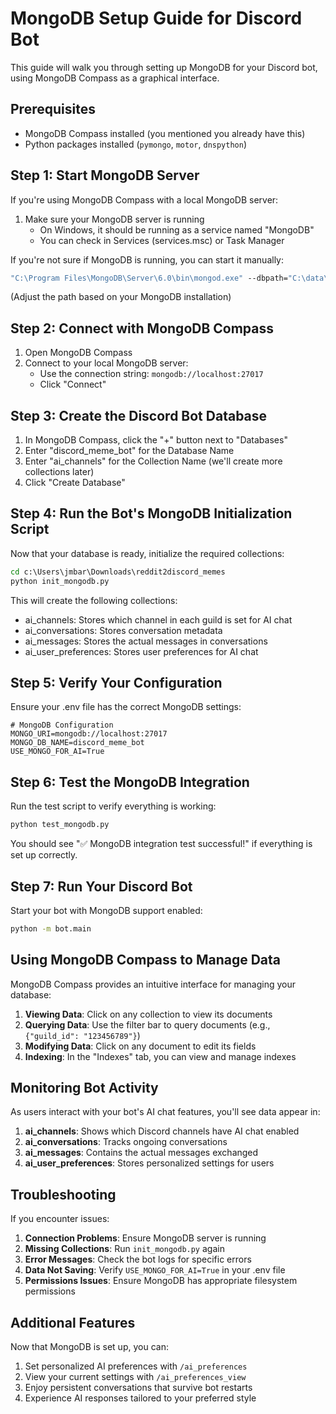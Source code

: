 # MongoDB Setup Guide for Discord Bot

This guide will walk you through setting up MongoDB for your Discord bot, using MongoDB Compass as a graphical interface.

## Prerequisites

- MongoDB Compass installed (you mentioned you already have this)
- Python packages installed (`pymongo`, `motor`, `dnspython`)

## Step 1: Start MongoDB Server

If you're using MongoDB Compass with a local MongoDB server:

1. Make sure your MongoDB server is running
   - On Windows, it should be running as a service named "MongoDB"
   - You can check in Services (services.msc) or Task Manager

If you're not sure if MongoDB is running, you can start it manually:

```cmd
"C:\Program Files\MongoDB\Server\6.0\bin\mongod.exe" --dbpath="C:\data\db"
```

(Adjust the path based on your MongoDB installation)

## Step 2: Connect with MongoDB Compass

1. Open MongoDB Compass
2. Connect to your local MongoDB server:
   - Use the connection string: `mongodb://localhost:27017`
   - Click "Connect"

## Step 3: Create the Discord Bot Database

1. In MongoDB Compass, click the "+" button next to "Databases"
2. Enter "discord_meme_bot" for the Database Name
3. Enter "ai_channels" for the Collection Name (we'll create more collections later)
4. Click "Create Database"

## Step 4: Run the Bot's MongoDB Initialization Script

Now that your database is ready, initialize the required collections:

```cmd
cd c:\Users\jmbar\Downloads\reddit2discord_memes
python init_mongodb.py
```

This will create the following collections:

- ai_channels: Stores which channel in each guild is set for AI chat
- ai_conversations: Stores conversation metadata
- ai_messages: Stores the actual messages in conversations
- ai_user_preferences: Stores user preferences for AI chat

## Step 5: Verify Your Configuration

Ensure your .env file has the correct MongoDB settings:

```
# MongoDB Configuration
MONGO_URI=mongodb://localhost:27017
MONGO_DB_NAME=discord_meme_bot
USE_MONGO_FOR_AI=True
```

## Step 6: Test the MongoDB Integration

Run the test script to verify everything is working:

```cmd
python test_mongodb.py
```

You should see "✅ MongoDB integration test successful!" if everything is set up correctly.

## Step 7: Run Your Discord Bot

Start your bot with MongoDB support enabled:

```cmd
python -m bot.main
```

## Using MongoDB Compass to Manage Data

MongoDB Compass provides an intuitive interface for managing your database:

1. **Viewing Data**: Click on any collection to view its documents
2. **Querying Data**: Use the filter bar to query documents (e.g., `{"guild_id": "123456789"}`)
3. **Modifying Data**: Click on any document to edit its fields
4. **Indexing**: In the "Indexes" tab, you can view and manage indexes

## Monitoring Bot Activity

As users interact with your bot's AI chat features, you'll see data appear in:

1. **ai_channels**: Shows which Discord channels have AI chat enabled
2. **ai_conversations**: Tracks ongoing conversations
3. **ai_messages**: Contains the actual messages exchanged
4. **ai_user_preferences**: Stores personalized settings for users

## Troubleshooting

If you encounter issues:

1. **Connection Problems**: Ensure MongoDB server is running
2. **Missing Collections**: Run `init_mongodb.py` again
3. **Error Messages**: Check the bot logs for specific errors
4. **Data Not Saving**: Verify `USE_MONGO_FOR_AI=True` in your .env file
5. **Permissions Issues**: Ensure MongoDB has appropriate filesystem permissions

## Additional Features

Now that MongoDB is set up, you can:

1. Set personalized AI preferences with `/ai_preferences`
2. View your current settings with `/ai_preferences_view`
3. Enjoy persistent conversations that survive bot restarts
4. Experience AI responses tailored to your preferred style
